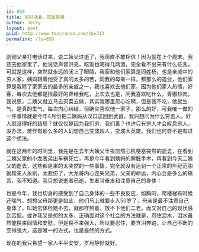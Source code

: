 ```yaml
---
id: 858
title: 好好活着，既是恩赐
author: Jerry
layout: post
guid: http://www.tencrance.com/?p=713
permalink: /?p=858
---
```

刚刚父亲打电话过来，说二姨父过逝了，我简直不敢相信！因为就在上个周末，我还去他家里了，他说话声音洪亮，吃饭也喝得几两酒，完全看不出来有什么征兆，可就是这样，突然就永远的闭上了眼睛，我家和他们家算是同姓杨，也是亲戚中的穷人家，姨妈跟着他受了真的太多的苦，同我的母亲一样，都那么的造业，他们家算是我除了家家去的最多的亲戚之一，我也喜欢去他们家，因为他们家人热情，好客，每次去他都是捡最好的弄给我吃，上次去也是，问我喜欢吃什么，青椒炒肉，我说恩，二姨父就立马去买菜去做，其实我哪里忍心吃啊，但是我不吃，他就生气，是真的生气，每次内心纠结，但确实喜欢他一家子，那么的好，可我唯一做的一件事情就是今年4月份把二姨妈从汉口送回到武昌，我只想问为什么穷苦人，好人就没得好的结局？就仅仅是因为我们穷，我们善？也许只有穷人才会叹息穷人，没办法，难怪有那么多的人幻想自己变成超人，变成大英雄。我们也何尝不是有过这个想法。

就在这两年的时间里，我先是在去年大姨父半夜忽然心机梗塞突然的逝去，在看到二姨父家的小龙表弟出车祸死亡，再是今年看到姨妈的脾脏手术，再看到今天二姨父的逝去，这些都是来的太突然的一些事情，完全就没有达到一个正常的年纪范围就和亲人永别，太悲伤了，大龙哥内心连失兄弟，父亲的命运，内心会是多么的痛苦，我不知道。我只想说逝者已逝，生者当奋发和注意自己的身体！

也是今年，我也切身的感受到了自己身体的一些不良反应，如胸闷，爬楼梯有时候还喘气，想想父母那更是如此，他们马上就要步入50岁了，母亲是最不注意自己身体了，叫她去体检她不去，就那样熬着，放不下他们二老。而又对自己的现状感到苦恼。或许我又是想的太多，正确面对这个社会的方法就是，忍住泪水，泪水虽然能换来同情和安慰，但是换不来强大，所以要忍住，要含泪奔跑，让自己不断的变得强大，这是唯一的方式，也是最终的方式。

现在的我只希望一家人平平安安，岁月静好就好。